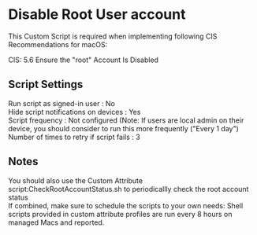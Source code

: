 # Disable Root User account 
This Custom Script is required when implementing following CIS Recommendations for macOS:

CIS: 5.6 Ensure the "root" Account Is Disabled

## Script Settings
Run script as signed-in user : No  
Hide script notifications on devices : Yes  
Script frequency : Not configured (Note: If users are local admin on their device, you should consider to run this more frequently ("Every 1 day")  
Number of times to retry if script fails : 3  

## Notes
You should also use the Custom Attribute script:CheckRootAccountStatus.sh to periodicallly check the root account status  
If combined, make sure to schedule the scripts to your own needs: Shell scripts provided in custom attribute profiles are run every 8 hours on managed Macs and reported.
